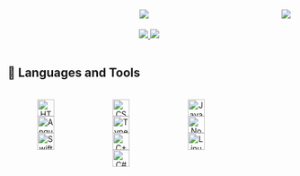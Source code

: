 <div>
   <img align = "right" src="https://visitor-badge.laobi.icu/badge?page_id=KarloMikec.Karlo-Mikec"/>

   <h1 align="center">
    <img src="https://readme-typing-svg.herokuapp.com/?font=Righteous&size=35&center=true&vCenter=true&width=500&height=70&duration=4000&lines=Hi+There!+👋;+I'm+Karlo+Mikec!;" />
</h1>

   <div align="center"> 
     <a href="karlo.mikec18@gmail.com">
       <img src="https://img.shields.io/badge/Gmail-333333?style=for-the-badge&logo=gmail&logoColor=red" />
     </a>
     <a href="https://www.linkedin.com/in/karlomikec/" target="_blank">
       <img src="https://img.shields.io/badge/LinkedIn-0077B5?style=for-the-badge&logo=linkedin&logoColor=white" target="_blank" />
     </a>
   </div>
</div>

<br>


<h2 align="left"> 🧰 Languages and Tools </h2>

<br/>
<div align="center">
   <img align="center" alt="HTML5" width="30px" style="padding-right:100px;" src="https://cdn.jsdelivr.net/gh/devicons/devicon/icons/html5/html5-plain.svg" />
   <img align="center" alt="CSS3" width="30px" style="padding-right:100px;" src="https://cdn.jsdelivr.net/gh/devicons/devicon/icons/css3/css3-plain.svg" />
   <img align="center" alt="JavaScript" width="30px" style="padding-right:100px;" src="https://cdn.jsdelivr.net/gh/devicons/devicon/icons/javascript/javascript-plain.svg" />
   <img align="center" alt="AngularJs" width="30px" style="padding-right:100px;" src="https://cdn.jsdelivr.net/gh/devicons/devicon/icons/angularjs/angularjs-plain.svg" />
   <img align="center" alt="Typescript" width="30px" style="padding-right:100px;" src="https://cdn.jsdelivr.net/gh/devicons/devicon/icons/typescript/typescript-plain.svg" />
   <img align="center" alt="NodeJs" width="30px" style="padding-right:100px;" src="https://cdn.jsdelivr.net/gh/devicons/devicon/icons/nodejs/nodejs-original.svg" />
   <img align="center" alt="Swift" width="30px" style="padding-right:100px;" src="https://cdn.jsdelivr.net/gh/devicons/devicon@latest/icons/swift/swift-original.svg" />
   <img align="center" alt="C++" width="30px" style="padding-right:100px;" src="https://cdn.jsdelivr.net/gh/devicons/devicon@latest/icons/cplusplus/cplusplus-original.svg"" />
   <img align="center" alt="Linux" width="30px" style="padding-right:100px;" src="https://cdn.jsdelivr.net/gh/devicons/devicon/icons/linux/linux-original.svg" />
  <img align="center" alt="C#" width="30px" style="padding-right:100px;" src="https://cdn.jsdelivr.net/gh/devicons/devicon@latest/icons/csharp/csharp-original.svg" />
</div>
